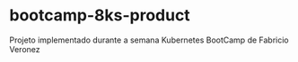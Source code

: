 # bootcamp-8ks-product
Projeto implementado durante a semana Kubernetes BootCamp de Fabricio Veronez
